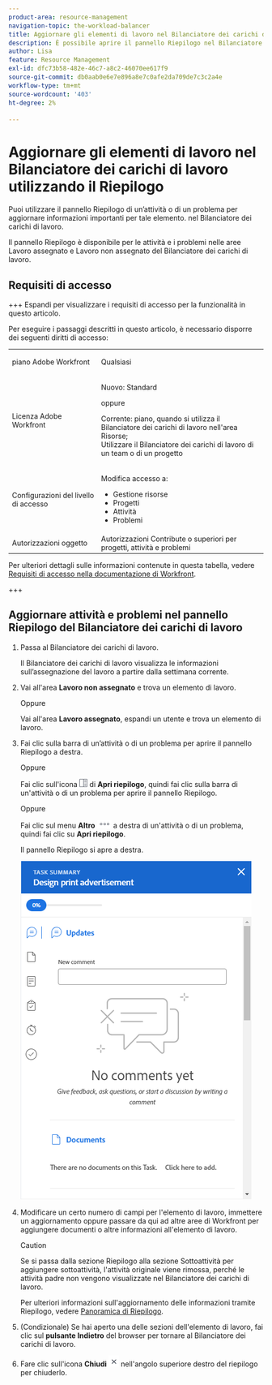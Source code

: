 ```yaml
---
product-area: resource-management
navigation-topic: the-workload-balancer
title: Aggiornare gli elementi di lavoro nel Bilanciatore dei carichi di lavoro utilizzando il Riepilogo
description: È possibile aprire il pannello Riepilogo nel Bilanciatore dei carichi di lavoro per aggiornare gli elementi di lavoro nelle aree Lavoro assegnato e Lavoro non assegnato.
author: Lisa
feature: Resource Management
exl-id: dfc73b58-482e-46c7-a8c2-46070ee617f9
source-git-commit: db0aab0e6e7e896a8e7c0afe2da709de7c3c2a4e
workflow-type: tm+mt
source-wordcount: '403'
ht-degree: 2%

---
```


# Aggiornare gli elementi di lavoro nel Bilanciatore dei carichi di lavoro utilizzando il Riepilogo

Puoi utilizzare il pannello Riepilogo di un’attività o di un problema per aggiornare informazioni importanti per tale elemento. nel Bilanciatore dei carichi di lavoro.

Il pannello Riepilogo è disponibile per le attività e i problemi nelle aree Lavoro assegnato e Lavoro non assegnato del Bilanciatore dei carichi di lavoro.

## Requisiti di accesso

+++ Espandi per visualizzare i requisiti di accesso per la funzionalità in questo articolo.

Per eseguire i passaggi descritti in questo articolo, è necessario disporre dei seguenti diritti di accesso:

<table style="table-layout:auto"> 
 <col> 
 <col> 
 <tbody> 
  <tr> 
   <td role="rowheader">piano Adobe Workfront</td> 
   <td> <p>Qualsiasi </p> </td> 
  </tr> 
  <tr> 
   <td role="rowheader">Licenza Adobe Workfront</td> 
   <td><p>Nuovo: Standard</p>
       <p>oppure</p>
       <p>Corrente: piano, quando si utilizza il Bilanciatore dei carichi di lavoro nell'area Risorse;</br>
       Utilizzare il Bilanciatore dei carichi di lavoro di un team o di un progetto</p></td>
  </tr>
  <tr> 
   <td role="rowheader">Configurazioni del livello di accesso</td> 
   <td> <p>Modifica accesso a:</p> 
    <ul> 
     <li>Gestione risorse</li> 
     <li>Progetti</li> 
     <li>Attività</li> 
     <li>Problemi</li> 
    </ul>
   </td> 
  </tr> 
  <tr> 
   <td role="rowheader">Autorizzazioni oggetto</td> 
   <td>Autorizzazioni Contribute o superiori per progetti, attività e problemi</td> 
  </tr> 
 </tbody> 
</table>

Per ulteriori dettagli sulle informazioni contenute in questa tabella, vedere [Requisiti di accesso nella documentazione di Workfront](/help/quicksilver/administration-and-setup/add-users/access-levels-and-object-permissions/access-level-requirements-in-documentation.md).

+++

## Aggiornare attività e problemi nel pannello Riepilogo del Bilanciatore dei carichi di lavoro

1. Passa al Bilanciatore dei carichi di lavoro.

   Il Bilanciatore dei carichi di lavoro visualizza le informazioni sull’assegnazione del lavoro a partire dalla settimana corrente.

1. Vai all&#39;area **Lavoro non assegnato** e trova un elemento di lavoro.

   Oppure

   Vai all&#39;area **Lavoro assegnato**, espandi un utente e trova un elemento di lavoro.

1. Fai clic sulla barra di un’attività o di un problema per aprire il pannello Riepilogo a destra.

   Oppure

   Fai clic sull&#39;icona ![](assets/summary-panel-icon.png) di **Apri riepilogo**, quindi fai clic sulla barra di un&#39;attività o di un problema per aprire il pannello Riepilogo.

   Oppure

   Fai clic sul menu **Altro** ![](assets/more-icon.png) a destra di un&#39;attività o di un problema, quindi fai clic su **Apri riepilogo**.

   Il pannello Riepilogo si apre a destra.

   ![Pannello di riepilogo](assets/summary-panel-task-wb-new-comments.png)

1. Modificare un certo numero di campi per l&#39;elemento di lavoro, immettere un aggiornamento oppure passare da qui ad altre aree di Workfront per aggiungere documenti o altre informazioni all&#39;elemento di lavoro.

   >[!CAUTION]
   >
   >Se si passa dalla sezione Riepilogo alla sezione Sottoattività per aggiungere sottoattività, l&#39;attività originale viene rimossa, perché le attività padre non vengono visualizzate nel Bilanciatore dei carichi di lavoro.

   Per ulteriori informazioni sull&#39;aggiornamento delle informazioni tramite Riepilogo, vedere [Panoramica di Riepilogo](../../workfront-basics/the-new-workfront-experience/summary-overview.md).

1. (Condizionale) Se hai aperto una delle sezioni dell&#39;elemento di lavoro, fai clic sul **pulsante Indietro** del browser per tornare al Bilanciatore dei carichi di lavoro.
1. Fare clic sull&#39;icona **Chiudi** ![](assets/close-icon.png) nell&#39;angolo superiore destro del riepilogo per chiuderlo.
